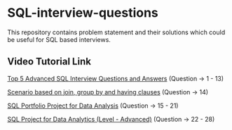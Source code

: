 # SQL-interview-questions
This repository contains problem statement and their solutions which could be useful for SQL based interviews.

## Video Tutorial Link

[Top 5 Advanced SQL Interview Questions and Answers](https://www.youtube.com/watch?v=EgW3fHqeBNM) (Question -> 1 - 13)

[Scenario based on join, group by and having clauses](https://www.youtube.com/watch?v=SfzbR69LquU) (Question -> 14)

[SQL Portfolio Project for Data Analysis](https://www.youtube.com/watch?v=5kbuhoEw1Xg) (Question -> 15 - 21)

[SQL Project for Data Analytics (Level - Advanced)](https://www.youtube.com/watch?v=ZojpmvXiQXo) (Question -> 22 - 28)
